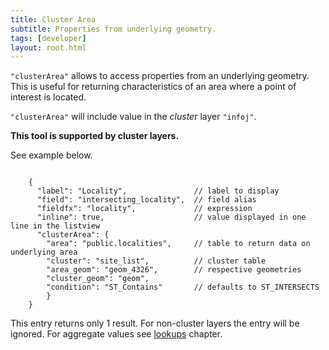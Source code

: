 ```yaml
---
title: Cluster Area
subtitle: Properties from underlying geometry.
tags: [developer]
layout: root.html
---
```



`"clusterArea"`  allows to access properties from an underlying geometry. This is useful for returning characteristics of an area where a point of interest is located.

`"clusterArea"` will include value in the _cluster_ layer `"infoj"`.

**This tool is supported by cluster layers.**


See example below.

```text

    {
      "label": "Locality",               // label to display
      "field": "intersecting_locality",  // field alias
      "fieldfx": "locality",             // expression
      "inline": true,                    // value displayed in one line in the listview
      "clusterArea": {
        "area": "public.localities",     // table to return data on underlying area
        "cluster": "site_list",          // cluster table 
        "area_geom": "geom_4326",        // respective geometries
        "cluster_geom": "geom",
        "condition": "ST_Contains"       // defaults to ST_INTERSECTS
        }
    }
```


This entry returns only 1 result. For non-cluster layers the entry will be ignored. For aggregate values see [lookups](./lookups.md) chapter. 